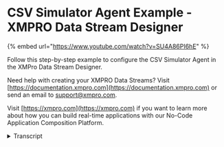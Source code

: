 # CSV Simulator Agent Example - XMPRO Data Stream Designer
{% embed url="https://www.youtube.com/watch?v=SU4A86PI6hE" %}

Follow this step-by-step example to configure the CSV Simulator Agent in the XMPro Data Stream Designer.

Need help with creating your XMPRO Data Streams? Visit [https://documentation.xmpro.com](https://documentation.xmpro.com) or send an email to support@xmpro.com.

Visit [https://xmpro.com](https://xmpro.com) if you want to learn more about how you can build real-time applications with our No-Code Application Composition Platform.
<details>
<summary>Transcript</summary>this example demonstrates how to use the

csv listener agent to simulate pump

readings using data from a csv file

first drag the agent onto the canvas and

link the output endpoint to the printer

save the data stream

and click on the agent to configure it

set the interval to 5 seconds

drop the source csv file the definition

is pre-populated with the headings and

we adjust the data types which are not

string

apply the changes

save the data stream

publish it and let's look at the live

data view

every 5 seconds an event is generated

using data from a row of the file

you can download the files below to try

them out yourself and for more

information about this agent's

properties head to the configuration

page thank you
</details>